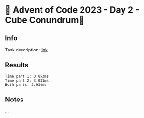 # 🎄 Advent of Code 2023 - Day 2 - Cube Conundrum🎄

## Info

Task description: [link](https://adventofcode.com/2023/day/2)

## Results

```
Time part 1: 0.853ms
Time part 2: 3.081ms
Both parts: 3.934ms
```

## Notes

...